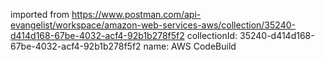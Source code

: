 imported from https://www.postman.com/api-evangelist/workspace/amazon-web-services-aws/collection/35240-d414d168-67be-4032-acf4-92b1b278f5f2
collectionId: 35240-d414d168-67be-4032-acf4-92b1b278f5f2
name: AWS CodeBuild